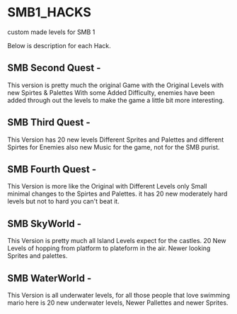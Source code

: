 # SMB1_HACKS
 custom made levels for SMB 1
 
 Below is description for each Hack.
 
 ## SMB Second Quest - 
 This version is pretty much the original Game with the Original Levels with new Spirtes & Palettes With some Added Difficulty, enemies have been added through out the levels
 to make the game a little bit more interesting.
 
##  SMB Third Quest - 
This Version has 20 new levels Different Sprites and Palettes and different Spirtes for Enemies also new Music for the game, not for the SMB purist.        

## SMB Fourth Quest  -
This Version is more like the Original with Different Levels only Small minimal  changes to the Spirtes and Palettes. it has 20 new moderately hard levels but not to hard you can't beat it. 

## SMB SkyWorld - 
This Version is pretty much all Island Levels expect for the castles. 20 New Levels of hopping from platform to plateform in the air. Newer looking Sprites and palettes.
   

## SMB WaterWorld -
This Version is all underwater levels, for all those people that love swimming mario here is 20 new underwater levels, Newer Pallettes and newer Sprites.
